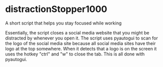 # distractionStopper1000
A short script that helps you stay focused while working

Essentially, the script closes a social media website that you might be distracted by whenever you open it. The script uses pyautogui to scan for the logo of the social media site because all social media sites have their logo at the top somewhere. When it detects that a logo is on the screen it uses the hotkey "ctrl" and "w" to close the tab. This is all done with pyautogui. 
